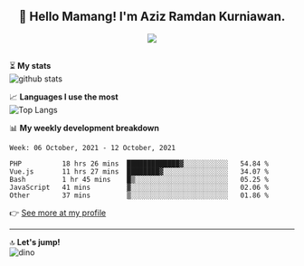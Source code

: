 <h2 align="center">👋 Hello Mamang! I'm Aziz Ramdan Kurniawan.</h2>  
<p align="center">
  <img src="https://komarev.com/ghpvc/?username=azizramdan"> <br><br>
</p>
    
⏳ **My stats**  
![github stats](https://github-readme-stats.vercel.app/api?username=azizramdan&show_icons=true&count_private=true&title_color=000&hide_border=true&hide_title=true)  

📈 **Languages I use the most**  
![Top Langs](https://github-readme-stats.vercel.app/api/top-langs/?username=azizramdan&layout=compact&langs_count=6&hide=tsql&hide_border=true&hide_title=true&exclude_repo=Futsal-Go,Futsal-Go-Admin,Sistem-Informasi-Sensus-Harian-Rawat-Inap)  

📊 **My weekly development breakdown**
<!--START_SECTION:waka-->
```text
Week: 06 October, 2021 - 12 October, 2021

PHP          18 hrs 26 mins  █████████████▓░░░░░░░░░░░   54.84 % 
Vue.js       11 hrs 27 mins  ████████▓░░░░░░░░░░░░░░░░   34.07 % 
Bash         1 hr 45 mins    █▒░░░░░░░░░░░░░░░░░░░░░░░   05.25 % 
JavaScript   41 mins         ▓░░░░░░░░░░░░░░░░░░░░░░░░   02.06 % 
Other        37 mins         ▒░░░░░░░░░░░░░░░░░░░░░░░░   01.86 % 
```
<!--END_SECTION:waka-->
👉 [See more at my profile](https://wakatime.com/@azizramdan)
***
🔝 **Let's jump!**  
![dino](https://raw.githubusercontent.com/azizramdan/azizramdan/master/dino.gif)  
